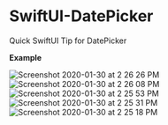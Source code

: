 # SwiftUI-DatePicker
Quick SwiftUI Tip for DatePicker

**Example**

![Screenshot 2020-01-30 at 2 26 26 PM](https://user-images.githubusercontent.com/16661905/73434736-57196600-436d-11ea-822d-e9b04a409706.png)
![Screenshot 2020-01-30 at 2 26 08 PM](https://user-images.githubusercontent.com/16661905/73434738-57b1fc80-436d-11ea-8e10-033cc53b2f96.png)
![Screenshot 2020-01-30 at 2 25 53 PM](https://user-images.githubusercontent.com/16661905/73434739-57b1fc80-436d-11ea-8fe1-c1548b89a5c8.png)
![Screenshot 2020-01-30 at 2 25 31 PM](https://user-images.githubusercontent.com/16661905/73434740-57b1fc80-436d-11ea-996a-e416fbc61c7f.png)
![Screenshot 2020-01-30 at 2 25 18 PM](https://user-images.githubusercontent.com/16661905/73434741-584a9300-436d-11ea-9c29-f5cb03009011.png)





